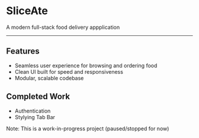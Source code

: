 # SliceAte

A modern full-stack food delivery appplication

---

## Features

- Seamless user experience for browsing and ordering food
- Clean UI built for speed and responsiveness
- Modular, scalable codebase

## Completed Work

- Authentication
- Stylying Tab Bar

Note: This is a work-in-progress project (paused/stopped for now)